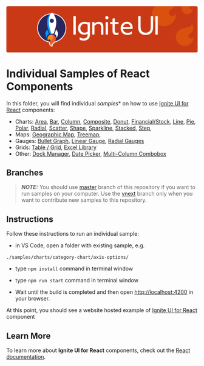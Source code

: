 
<div style="display: flex; flex-flow: row; font-family: 'Titillium Web'">
    <img style="border-radius: 0.25rem" alt="ignite-ui" src="https://raw.githubusercontent.com/IgniteUI/igniteui-xplat-docs/vnext/doc/en/images/readme/ig-banner.png"/>
</div>

# Individual Samples of React Components

In this folder, you will find individual *samples** on how to use [Ignite UI for React](https://www.infragistics.com/products/ignite-ui-react/react/components/general-getting-started.html) components:

- Charts:
[Area](https://www.infragistics.com/products/ignite-ui-react/react/components/charts/types/area-chart),
[Bar](https://www.infragistics.com/products/ignite-ui-react/react/components/charts/types/bar-chart),
[Column](https://www.infragistics.com/products/ignite-ui-react/react/components/charts/types/column-chart),
[Composite](https://www.infragistics.com/products/ignite-ui-react/react/components/charts/types/composite-chart),
[Donut](https://www.infragistics.com/products/ignite-ui-react/react/components/charts/types/donut-chart),
[Financial/Stock](https://www.infragistics.com/products/ignite-ui-react/react/components/charts/types/stock-chart),
[Line](https://www.infragistics.com/products/ignite-ui-react/react/components/charts/types/line-chart),
[Pie](https://www.infragistics.com/products/ignite-ui-react/react/components/charts/types/pie-chart),
[Polar](https://www.infragistics.com/products/ignite-ui-react/react/components/charts/types/polar-chart),
[Radial](https://www.infragistics.com/products/ignite-ui-react/react/components/charts/types/radial-chart),
[Scatter](https://www.infragistics.com/products/ignite-ui-react/react/components/charts/types/scatter-chart),
[Shape](https://www.infragistics.com/products/ignite-ui-react/react/components/charts/types/shape-chart),
[Sparkline](https://www.infragistics.com/products/ignite-ui-react/react/components/charts/types/sparkline-chart),
[Stacked](https://www.infragistics.com/products/ignite-ui-react/react/components/charts/types/stacked-chart),
[Step](https://www.infragistics.com/products/ignite-ui-react/react/components/charts/types/step-chart),
- Maps:
[Geographic Map](https://www.infragistics.com/products/ignite-ui-react/react/components/geo-map.html),
[Treemap](https://www.infragistics.com/products/ignite-ui-react/react/components/treemap-overview.html),
- Gauges:
[Bullet Graph](https://www.infragistics.com/products/ignite-ui-react/react/components/bullet-graph),
[Linear Gauge](https://www.infragistics.com/products/ignite-ui-react/react/components/linear-gauge.html),
[Radial Gauges](https://www.infragistics.com/products/ignite-ui-react/react/components/radial-gauge.html)
- Grids:
[Table / Grid](https://www.infragistics.com/products/ignite-ui-react/react/components/data-grid.html),
[Excel Library](https://www.infragistics.com/products/ignite-ui-react/react/components/excel_library_using_workbooks.html)
- Other:
[Dock Manager](https://www.infragistics.com/products/ignite-ui-react/react/components/dock-manager),
[Date Picker](https://www.infragistics.com/products/ignite-ui-react/react/components/editors/date-picker),
[Multi-Column Combobox](https://www.infragistics.com/products/ignite-ui-react/react/components/editors/multi-column-combobox)


## Branches

> **_NOTE:_** You should use [master](https://github.com/IgniteUI/igniteui-react-examples/tree/master) branch of this repository if you want to run samples on your computer. Use the [vnext](https://github.com/IgniteUI/igniteui-react-examples/tree/vnext) branch only when you want to contribute new samples to this repository.

## Instructions

Follow these instructions to run an individual sample:

- in VS Code, open a folder with existing sample, e.g.
```
./samples/charts/category-chart/axis-options/
```
- type `npm install` command in terminal window

- type `npm run start` command in terminal window

- Wait until the build is completed and then open [http://localhost:4200](http://localhost:4200) in your browser.

At this point, you should see a website hosted example of [Ignite UI for React](https://infragistics.com/reactsite/components/general-getting-started.html) component


## Learn More

To learn more about **Ignite UI for React** components, check out the [React documentation](https://www.infragistics.com/products/ignite-ui-react/react/components/general-getting-started.html).
